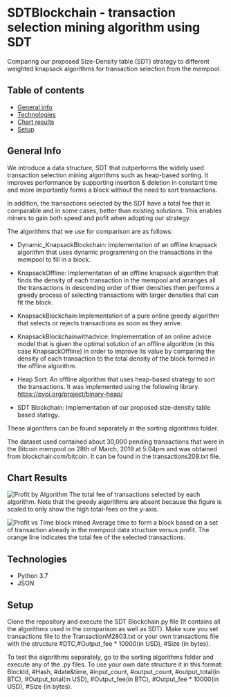 # SDTBlockchain - transaction selection mining algorithm using SDT 
Comparing our proposed Size-Density table (SDT) strategy to different weighted knapsack algorithms for transaction selection from the mempool.
## Table of contents
* [General info](#general-info)
* [Technologies](#technologies)
* [Chart results](#chart-results)
* [Setup](#Setup)

## General Info
We introduce a data structure, SDT that outperforms the widely used transaction selection mining algorithms such as heap-based sorting. It improves performance by supporting insertion & deletion in constant time
and more importantly forms a block without the need to sort transactions.

In addition, the transactions selected by the SDT have a total fee that is comparable and in some cases, better than existing solutions. This enables miners to gain both speed and pofit when adopting our strategy.

The algorithms that we use for comparison are as follows:

* Dynamic_KnapsackBlockchain: Implementation of an offline knapsack algorithm that uses dynamic programming on the transactions in the 
mempool to fill in a block.

* KnapsackOffline: Implementation of an offline knapsack algorithm that finds the density of  each transaction in the mempool and arranges 
all the transactions in descending order of thier densities then performs a greedy process of selecting transactions with larger densities
that can fit the block.

* KnapsackBlockchain:Implementation of a pure online greedy algorithm that selects or rejects transactions as soon as they arrive.

* KnapsackBlockchainwithadvice: Implementation of an online advice model that is given the optimal solution of an offline algorithm (in this
case KnapsackOffline) in order to improve its value by comparing the density of each transaction to the total density of the block formed
in the offline algorithm.

* Heap Sort: An offline algorithm that uses heap-based strategy to sort the transactions. It was implemented using the following library. https://pypi.org/project/binary-heap/
* SDT Blockchain: Implementation of our proposed size-density table based stategy.

These algorithms can be found separately in the sorting algorithms folder.

The dataset used contained about 30,000 pending transactions that were in the Bitcoin mempool on 28th of March, 2019 at 5:04pm and was obtained from blockchair.com/bitcoin. It can be found in the transactions208.txt file.

## Chart Results
![Profit by Algorithm](/images/ProfitByAlg-page-001.jpg|width=20)
The total fee of transactions selected by each algorithm. Note that the greedy algorithms are absent because the figure is scaled to only show the high total-fees on the y-axis.

![Profit vs Time block mined](/images/ProfitvsTimeBlockMined-page-001.jpg|width=20)
Average time to form a block based on a set of transaction already in the mempool data structure versus profit. The orange line indicates the total fee of the selected transactions.

## Technologies
* Python 3.7
* JSON

## Setup
Clone the repository and execute the SDT Blockchain.py file (It contains all the algorithms used in the comparison as well as SDT). Make sure you set transactions file to the TransactionM2803.txt or your own transactions file with the structure #DTC,#Output_fee * 10000(in USD), #Size (in bytes).

To test the algorithms separately, go to the sorting algorithms folder and execute any of the .py files. To use your own date structure it in this format:
BlockId, #Hash, #date&time, #input_count, #output_count, #output_total(in BTC), #Output_total(in USD),  #Output_fee(in BTC), #Output_fee * 10000(in USD), #Size (in bytes).



